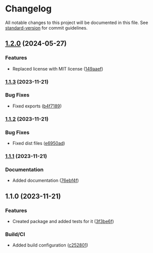 # Changelog

All notable changes to this project will be documented in this file. See [standard-version](https://github.com/conventional-changelog/standard-version) for commit guidelines.

## [1.2.0](https://github.com/gergof/simple-deferred-promise/compare/v1.1.3...v1.2.0) (2024-05-27)


### Features

* Replaced license with MIT license ([149aaef](https://github.com/gergof/simple-deferred-promise/commit/149aaef93bbbc7e2d5afa8a677e4a20ff44f5a7e))

### [1.1.3](https://github.com/gergof/simple-deferred-promise/compare/v1.1.2...v1.1.3) (2023-11-21)


### Bug Fixes

* Fixed exports ([b4f7189](https://github.com/gergof/simple-deferred-promise/commit/b4f718997f46cfd1a0ef637b5d21bd430f90f27f))

### [1.1.2](https://github.com/gergof/simple-deferred-promise/compare/v1.1.1...v1.1.2) (2023-11-21)


### Bug Fixes

* Fixed dist files ([e6950ad](https://github.com/gergof/simple-deferred-promise/commit/e6950adea71bdee9d3666932550d9c8e120445e3))

### [1.1.1](https://github.com/gergof/simple-deferred-promise/compare/v1.1.0...v1.1.1) (2023-11-21)


### Documentation

* Added documentation ([76ebf4f](https://github.com/gergof/simple-deferred-promise/commit/76ebf4f522a34dfeddf0729b7865109abba97744))

## 1.1.0 (2023-11-21)


### Features

* Created package and added tests for it ([3f3be6f](https://github.com/gergof/simple-deferred-promise/commit/3f3be6f94157e7ad57d3fa7150e21f51b1708365))


### Build/CI

* Added build configuration ([c252801](https://github.com/gergof/simple-deferred-promise/commit/c252801455e5e071c80851953d92bbd5447f48c2))
